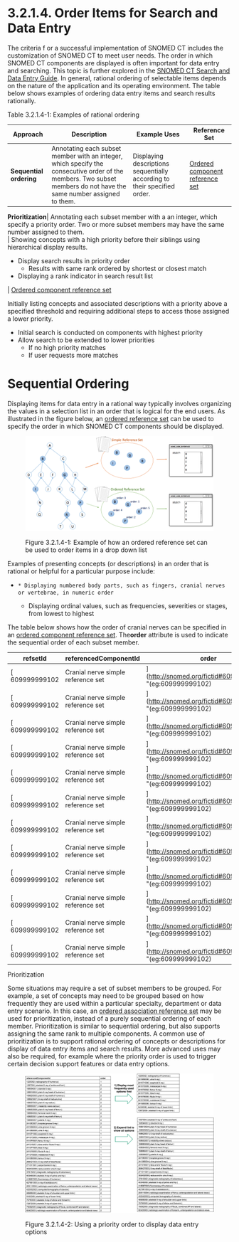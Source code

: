 # 3.2.1.4. Order Items for Search and Data Entry

The criteria f or a successful implementation of SNOMED CT includes the customization of SNOMED CT to meet user needs. The order in which SNOMED CT components are displayed is often important for data entry and searching. This topic is further explored in the [SNOMED CT Search and Data Entry Guide](https://confluence.ihtsdotools.org/display/DOCSEARCH/SNOMED+CT+Search+and+Data+Entry+Guide). In general, rational ordering of selectable items depends on the nature of the application and its operating environment. The table below shows examples of ordering data entry items and search results rationally. 

Table 3.2.1.4-1: Examples of rational ordering

Approach| Description| Example Uses| Reference Set  
---|---|---|---  
**Sequential ordering**|  Annotating each subset member with an integer, which specify the consecutive order of the members. Two subset members do not have the same number assigned to them.| Displaying descriptions sequentially according to their specified order.| [Ordered component reference set](5.3.-Ordered-Component-Reference-Set_45527039.html)  
  
**Prioritization**|  Annotating each subset member with a an integer, which specify a priority order. Two or more subset members may have the same number assigned to them.  
| Showing concepts with a high priority before their siblings using hierarchical display results.

  * Display search results in priority order
    * Results with same rank ordered by shortest or closest match
  * Displaying a rank indicator in search result list

| [Ordered component reference set](5.3.-Ordered-Component-Reference-Set_45527039.html)  
  
  
Initially listing concepts and associated descriptions with a priority above a specified threshold and requiring additional steps to access those assigned a lower priority.

  * Initial search is conducted on components with highest priority
  * Allow search to be extended to lower priorities
    * If no high priority matches
    * If user requests more matches

  
  
# Sequential Ordering

Displaying items for data entry in a rational way typically involves organizing the values in a selection list in an order that is logical for the end users. As illustrated in the figure below, an [ordered reference set](Ordered-Reference-Set_35985666.html) can be used to specify the order in which SNOMED CT components should be displayed.

<figure><img src="../../../images/35985580.png" alt="" title=""><figcaption><p>Figure 3.2.1.4-1: Example of how an ordered reference set can be used to order items in a drop down list</p></figcaption></figure>

  

Examples of presenting concepts (or descriptions) in an order that is rational or helpful for a particular purpose include:

  *     * Displaying numbered body parts, such as fingers, cranial nerves or vertebrae, in numeric order
    * Displaying ordinal values, such as frequencies, severities or stages, from lowest to highest

The table below shows how the order of cranial nerves can be specified in an [ordered component reference set](5.3.-Ordered-Component-Reference-Set_45527039.html). The**order** attribute is used to indicate the sequential order of each subset member.

refsetId| referencedComponentId| order  
---|---|---  
[ 609999999102 | Cranial nerve simple reference set|](http://snomed.org/fictid#609999999102 "\(eg:609999999102\)  | Cranial nerve simple reference set |") |  [ 11522000 | Olfactory nerve structure (body structure)|](http://snomed.info/id/11522000 "11522000 | Olfactory nerve structure \(body structure\) |") | 1  
[ 609999999102 | Cranial nerve simple reference set|](http://snomed.org/fictid#609999999102 "\(eg:609999999102\)  | Cranial nerve simple reference set |") |  [ 18234004 | Optic nerve structure (body structure)|](http://snomed.info/id/18234004 "18234004 | Optic nerve structure \(body structure\) |") | 2  
[ 609999999102 | Cranial nerve simple reference set|](http://snomed.org/fictid#609999999102 "\(eg:609999999102\)  | Cranial nerve simple reference set |") |  [ 56193007 | Oculomotor nerve structure (body structure)|](http://snomed.info/id/56193007 "56193007 | Oculomotor nerve structure \(body structure\) |") | 3  
[ 609999999102 | Cranial nerve simple reference set|](http://snomed.org/fictid#609999999102 "\(eg:609999999102\)  | Cranial nerve simple reference set |") |  [ 39322007 | Trochlear nerve structure (body structure)|](http://snomed.info/id/39322007 "39322007 | Trochlear nerve structure \(body structure\) |") | 4  
[ 609999999102 | Cranial nerve simple reference set|](http://snomed.org/fictid#609999999102 "\(eg:609999999102\)  | Cranial nerve simple reference set |") |  [ 80622005 | Abducens nerve structure (body structure)|](http://snomed.info/id/80622005 "80622005 | Abducens nerve structure \(body structure\) |") | 5  
[ 609999999102 | Cranial nerve simple reference set|](http://snomed.org/fictid#609999999102 "\(eg:609999999102\)  | Cranial nerve simple reference set |") |  [ 27612005 | Trigeminal nerve structure (body structure)|](http://snomed.info/id/27612005 "27612005 | Trigeminal nerve structure \(body structure\) |") | 6  
[ 609999999102 | Cranial nerve simple reference set|](http://snomed.org/fictid#609999999102 "\(eg:609999999102\)  | Cranial nerve simple reference set |") |  [ 56052001 | Facial nerve structure (body structure)|](http://snomed.info/id/56052001 "56052001 | Facial nerve structure \(body structure\) |") | 7  
[ 609999999102 | Cranial nerve simple reference set|](http://snomed.org/fictid#609999999102 "\(eg:609999999102\)  | Cranial nerve simple reference set |") |  [ 8598002 | Vestibulocochlear nerve structure (body structure)|](http://snomed.info/id/8598002 "8598002 | Vestibulocochlear nerve structure \(body structure\) |") | 8  
[ 609999999102 | Cranial nerve simple reference set|](http://snomed.org/fictid#609999999102 "\(eg:609999999102\)  | Cranial nerve simple reference set |") |  [ 21161002 | Glossopharyngeal nerve structure (body structure)|](http://snomed.info/id/21161002 "21161002 | Glossopharyngeal nerve structure \(body structure\) |") | 9  
[ 609999999102 | Cranial nerve simple reference set|](http://snomed.org/fictid#609999999102 "\(eg:609999999102\)  | Cranial nerve simple reference set |") |  [ 88882009 | Vagus nerve structure (body structure)|](http://snomed.info/id/88882009 "88882009 | Vagus nerve structure \(body structure\) |") | 10  
[ 609999999102 | Cranial nerve simple reference set|](http://snomed.org/fictid#609999999102 "\(eg:609999999102\)  | Cranial nerve simple reference set |") |  [ 15119000 | Accessory nerve structure (body structure)|](http://snomed.info/id/15119000 "15119000 | Accessory nerve structure \(body structure\) |") | 11  
[ 609999999102 | Cranial nerve simple reference set|](http://snomed.org/fictid#609999999102 "\(eg:609999999102\)  | Cranial nerve simple reference set |") |  [ 37899009 | Hypoglossal nerve structure (body structure)|](http://snomed.info/id/37899009 "37899009 | Hypoglossal nerve structure \(body structure\) |") | If there is a need to specify a customized hierarchical structure to support navigation, this can be achieved by specifying an [alternative hierarchical view](3.2.1.5.-Alternative-Hierarchical-View_35985573.html) using an [ordered association reference set](5.5-Ordered-Association-Reference-Set_45527036.html).  
  
Prioritization 

Some situations may require a set of subset  members to be grouped. For example, a set of concepts may need to be grouped based on how frequently they are used within a particular specialty, department or data entry scenario. In this case, an [ordered association reference set](5.5-Ordered-Association-Reference-Set_45527036.html) may be used for prioritization, instead of a purely sequential ordering of each member. Prioritization is similar to sequential ordering, but also supports assigning the same rank to multiple components. A common use of prioritization is to support rational ordering of concepts or descriptions for display of data entry items and search results. More advanced uses may also be required, for example where the priority order is used to trigger certain decision support features or data entry options.

<figure><img src="../../../images/35986277.png" alt="" title=""><figcaption><p>Figure 3.2.1.4-2: Using a priority order to display data entry options</p></figcaption></figure>

  

